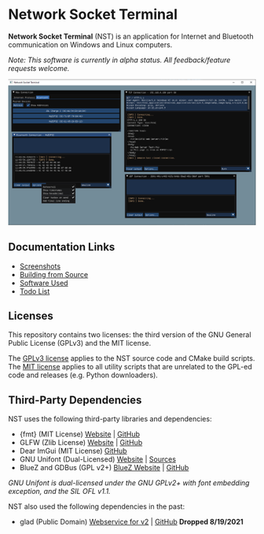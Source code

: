# Network Socket Terminal

**Network Socket Terminal** (NST) is an application for Internet and Bluetooth communication on Windows and Linux computers.

*Note: This software is currently in alpha status. All feedback/feature requests welcome.*

![Screenshot](/docs/img/shot1.png)

## Documentation Links

- [Screenshots](/docs/SCREENSHOTS.md)
- [Building from Source](/docs/BUILDING.md)
- [Software Used](/docs/SOFTWARE.md)
- [Todo List](/docs/TODO.txt)

## Licenses

This repository contains two licenses: the third version of the GNU General Public License (GPLv3) and the MIT license.

The [GPLv3 license](/COPYING) applies to the NST source code and CMake build scripts.\
The [MIT license](/docs/MIT_LICENSE.txt) applies to all utility scripts that are unrelated to the GPL-ed code and releases (e.g. Python downloaders).

## Third-Party Dependencies

NST uses the following third-party libraries and dependencies:

- {fmt} (MIT License) [Website](https://fmt.dev/) | [GitHub](https://github.com/fmtlib/fmt)
- GLFW (Zlib License) [Website](https://glfw.org/) | [GitHub](https://github.com/glfw/glfw)
- Dear ImGui (MIT License) [GitHub](https://github.com/ocornut/imgui)
- GNU Unifont (Dual-Licensed) [Website](https://unifoundry.com/unifont/index.html) | [Sources](https://unifoundry.com/unifont/unifont-utilities.html)
- BlueZ and GDBus (GPL v2+) [BlueZ Website](https://bluez.org/) | [GitHub](https://github.com/bluez/bluez)

*GNU Unifont is dual-licensed under the GNU GPLv2+ with font embedding exception, and the SIL OFL v1.1.*

NST also used the following dependencies in the past:

- glad (Public Domain) [Webservice for v2](https://gen.glad.sh/) | [GitHub](https://github.com/Dav1dde/glad) **Dropped 8/19/2021**
